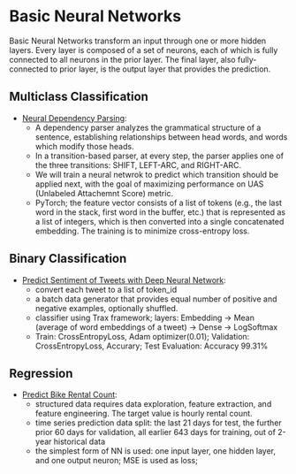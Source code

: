 # Basic Neural Networks

Basic Neural Networks transform an input through one or more hidden layers. Every layer is composed of a set of neurons, each of which is fully connected to all neurons in the prior layer. The final layer, also fully-connected to prior layer, is the output layer that provides the prediction.

## Multiclass Classification

* [Neural Dependency Parsing](https://github.com/msfchen/deep_learning/tree/master/basicnn/dependencyparser):
  - A dependency parser analyzes the grammatical structure of a sentence, establishing relationships between head words, and words which modify those heads.
  - In a transition-based parser, at every step, the parser applies one of the three transitions: SHIFT, LEFT-ARC, and RIGHT-ARC.
  - We will train a neural netwrok to predict which transition should be applied next, with the goal of maximizing performance on UAS (Unlabeled Attachemnt Score) metric.
  - PyTorch; the feature vector consists of a list of tokens (e.g., the last word in the stack, first word in the buffer, etc.) that is represented as a list of integers, which is then converted into a single concatenated embedding. The training is to minimize cross-entropy loss. 

## Binary Classification

* [Predict Sentiment of Tweets with Deep Neural Network](https://github.com/msfchen/deep_learning/tree/master/basicnn/tweetsentiment_dnn):
  - convert each tweet to a list of token_id
  - a batch data generator that provides equal number of positive and negative examples, optionally shuffled.
  - classifier using Trax framework; layers: Embedding -> Mean (average of word embeddings of a tweet) -> Dense -> LogSoftmax
  - Train: CrossEntropyLoss, Adam optimizer(0.01); Validation: CrossEntropyLoss, Accurary; Test Evaluation: Accuracy 99.31%
  
## Regression

* [Predict Bike Rental Count](https://github.com/msfchen/deep_learning/tree/master/basicnn/bikerental):
  - structured data requires data exploration, feature extraction, and feature engineering. The target value is hourly rental count. 
  - time series prediction data split: the last 21 days for test, the further prior 60 days for validation, all earlier 643 days for training, out of 2-year historical data
  - the simplest form of NN is used: one input layer, one hidden layer, and one output neuron; MSE is used as loss;